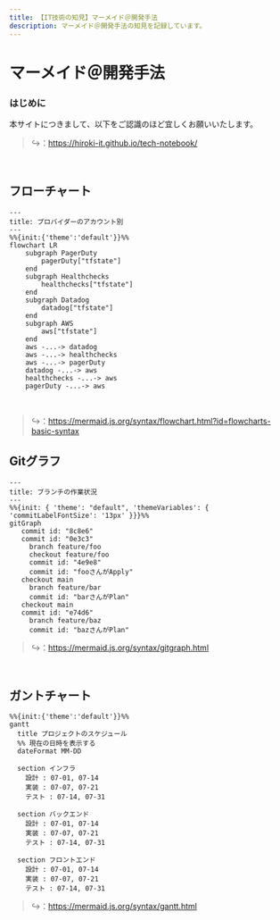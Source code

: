 ```yaml
---
title: 【IT技術の知見】マーメイド＠開発手法
description: マーメイド＠開発手法の知見を記録しています。
---
```


# マーメイド＠開発手法

### はじめに

本サイトにつきまして、以下をご認識のほど宜しくお願いいたします。

> ↪️：https://hiroki-it.github.io/tech-notebook/

<br>

## フローチャート

```mermaid
---
title: プロバイダーのアカウント別
---
%%{init:{'theme':'default'}}%%
flowchart LR
    subgraph PagerDuty
        pagerDuty["tfstate"]
    end
    subgraph Healthchecks
        healthchecks["tfstate"]
    end
    subgraph Datadog
        datadog["tfstate"]
    end
    subgraph AWS
        aws["tfstate"]
    end
    aws -...-> datadog
    aws -...-> healthchecks
    aws -...-> pagerDuty
    datadog -...-> aws
    healthchecks -...-> aws
    pagerDuty -...-> aws
```

<br>

> ↪️：https://mermaid.js.org/syntax/flowchart.html?id=flowcharts-basic-syntax

## Gitグラフ

```mermaid
---
title: ブランチの作業状況
---
%%{init: { 'theme': "default", 'themeVariables': { 'commitLabelFontSize': '13px' }}}%%
gitGraph
   commit id: "8c8e6"
   commit id: "0e3c3"
     branch feature/foo
     checkout feature/foo
     commit id: "4e9e8"
     commit id: "fooさんがApply"
   checkout main
     branch feature/bar
     commit id: "barさんがPlan"
   checkout main
   commit id: "e74d6"
     branch feature/baz
     commit id: "bazさんがPlan"
```

> ↪️：https://mermaid.js.org/syntax/gitgraph.html

<br>

## ガントチャート

```mermaid
%%{init:{'theme':'default'}}%%
gantt
  title プロジェクトのスケジュール
  %% 現在の日時を表示する
  dateFormat MM-DD

  section インフラ
    設計 : 07-01, 07-14
    実装 : 07-07, 07-21
    テスト : 07-14, 07-31

  section バックエンド
    設計 : 07-01, 07-14
    実装 : 07-07, 07-21
    テスト : 07-14, 07-31

  section フロントエンド
    設計 : 07-01, 07-14
    実装 : 07-07, 07-21
    テスト : 07-14, 07-31
```

> ↪️：https://mermaid.js.org/syntax/gantt.html

<br>

